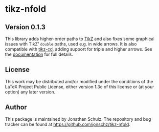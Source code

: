 # tikz-nfold 
## Version 0.1.3

This library adds higher-order paths to [TikZ](https://ctan.org/pkg/pgf) and also fixes some graphical issues with TikZ' `double` paths, used e.g. in wide arrows. It is also compatible with [tikz-cd](https://ctan.org/pkg/tikz-cd), adding support for triple and higher arrows. See the [documentation](tikz-nfold-doc.pdf) for full details.

## License

This work may be distributed and/or modified under the conditions of the LaTeX Project Public License, either version 1.3c of this license or (at your option) any later version.

## Author

This package is maintained by Jonathan Schulz. The repository and bug tracker can be found at https://github.com/jonschz/tikz-nfold.
